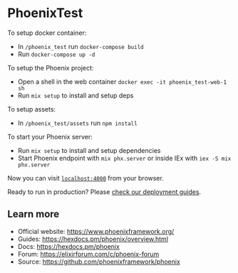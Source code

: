 # PhoenixTest

To setup docker container:
 
  * In `/phoenix_test` run `docker-compose build`
  * Run `docker-compose up -d`

To setup the Phoenix project:

  * Open a shell in the web container `docker exec -it phoenix_test-web-1 sh`
  * Run `mix setup` to install and setup deps

To setup assets:

  * In `/phoenix_test/assets` run `npm install`

To start your Phoenix server:

  * Run `mix setup` to install and setup dependencies
  * Start Phoenix endpoint with `mix phx.server` or inside IEx with `iex -S mix phx.server`

Now you can visit [`localhost:4000`](http://localhost:4000) from your browser.

Ready to run in production? Please [check our deployment guides](https://hexdocs.pm/phoenix/deployment.html).

## Learn more

  * Official website: https://www.phoenixframework.org/
  * Guides: https://hexdocs.pm/phoenix/overview.html
  * Docs: https://hexdocs.pm/phoenix
  * Forum: https://elixirforum.com/c/phoenix-forum
  * Source: https://github.com/phoenixframework/phoenix
